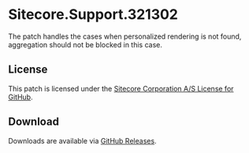 # Sitecore.Support.321302
The patch handles the cases when personalized rendering is not found, aggregation should not be blocked in this case.

## License  
This patch is licensed under the [Sitecore Corporation A/S License for GitHub](https://github.com/sitecoresupport/Sitecore.Support.321302/blob/master/LICENSE).  

## Download  
Downloads are available via [GitHub Releases](https://github.com/sitecoresupport/Sitecore.Support.321302/releases).  
